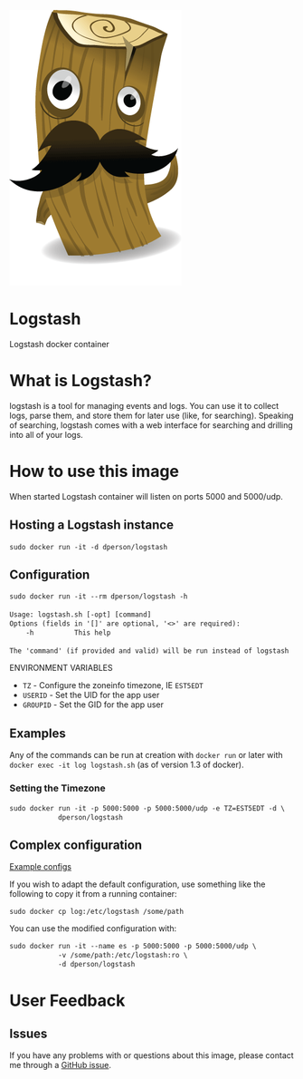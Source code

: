 [![logo](https://raw.githubusercontent.com/dperson/logstash/master/logo.png)](http://logstash.net/)

# Logstash

Logstash docker container

# What is Logstash?

logstash is a tool for managing events and logs. You can use it to collect logs,
parse them, and store them for later use (like, for searching). Speaking of
searching, logstash comes with a web interface for searching and drilling into
all of your logs.

# How to use this image

When started Logstash container will listen on ports 5000 and 5000/udp.

## Hosting a Logstash instance

    sudo docker run -it -d dperson/logstash

## Configuration

    sudo docker run -it --rm dperson/logstash -h

    Usage: logstash.sh [-opt] [command]
    Options (fields in '[]' are optional, '<>' are required):
        -h          This help

    The 'command' (if provided and valid) will be run instead of logstash

ENVIRONMENT VARIABLES

 * `TZ` - Configure the zoneinfo timezone, IE `EST5EDT`
 * `USERID` - Set the UID for the app user
 * `GROUPID` - Set the GID for the app user

## Examples

Any of the commands can be run at creation with `docker run` or later with
`docker exec -it log logstash.sh` (as of version 1.3 of docker).

### Setting the Timezone

    sudo docker run -it -p 5000:5000 -p 5000:5000/udp -e TZ=EST5EDT -d \
                dperson/logstash

## Complex configuration

[Example configs](http://www.logstash.net/)

If you wish to adapt the default configuration, use something like the following
to copy it from a running container:

    sudo docker cp log:/etc/logstash /some/path

You can use the modified configuration with:

    sudo docker run -it --name es -p 5000:5000 -p 5000:5000/udp \
                -v /some/path:/etc/logstash:ro \
                -d dperson/logstash

# User Feedback

## Issues

If you have any problems with or questions about this image, please contact me
through a [GitHub issue](https://github.com/dperson/logstash/issues).